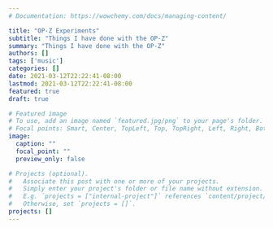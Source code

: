 ```yaml
---
# Documentation: https://wowchemy.com/docs/managing-content/

title: "OP-Z Experiments"
subtitle: "Things I have done with the OP-Z"
summary: "Things I have done with the OP-Z"
authors: []
tags: ['music']
categories: []
date: 2021-03-12T22:22:41-08:00
lastmod: 2021-03-12T22:22:41-08:00
featured: true
draft: true

# Featured image
# To use, add an image named `featured.jpg/png` to your page's folder.
# Focal points: Smart, Center, TopLeft, Top, TopRight, Left, Right, BottomLeft, Bottom, BottomRight.
image:
  caption: ""
  focal_point: ""
  preview_only: false

# Projects (optional).
#   Associate this post with one or more of your projects.
#   Simply enter your project's folder or file name without extension.
#   E.g. `projects = ["internal-project"]` references `content/project/deep-learning/index.md`.
#   Otherwise, set `projects = []`.
projects: []
---
```

